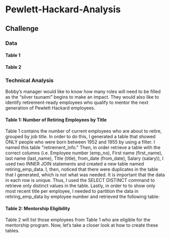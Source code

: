 # Pewlett-Hackard-Analysis

## Challenge
### Data
#### Table 1



#### Table 2



### Technical Analysis
Bobby’s manager would like to know how many roles will need to be filled as the “silver tsunami” begins to make an impact. They would also like to identify retirement-ready employees who qualify to mentor the next generation of Pewlett Hackard employees.

#### Table 1: Number of Retiring Employees by Title

Table 1 contains the number of current employees who are about to retire, grouped by job title. In order to do this, I generated a table that showed ONLY people who were born between 1952 and 1955 by using a filter. I named this table "retirement_info." Then, in order retrieve a table with the correct columns (i.e. Employee number (emp_no), First name (first_name), last name (last_name), Title (title), from_date (from_date), Salary (salary)), I used two INNER JOIN statements and created a new table named retiring_emp_data. I, then, noticed that there were duplicates in the table that I generated, which is not what was needed. It is important that the data in each row is unique. Thus, I used the SELECT DISTINCT command to retrieve only distinct values in the table. Lastly, in order to to show only most recent title per employee, I needed to partition the data in retiring_emp_data by employee number and retrieved the following table:


#### Table 2: Mentorship Eligibility

Table 2 will list those employees from Table 1 who are eligible for the mentorship program.
Now, let’s take a closer look at how to create these tables.
